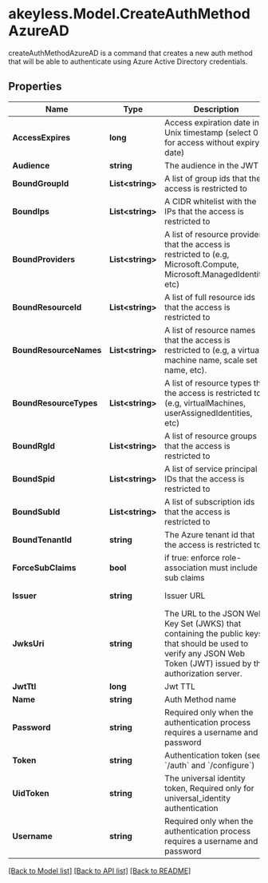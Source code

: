 # akeyless.Model.CreateAuthMethodAzureAD
createAuthMethodAzureAD is a command that creates a new auth method that will be able to authenticate using Azure Active Directory credentials.

## Properties

Name | Type | Description | Notes
------------ | ------------- | ------------- | -------------
**AccessExpires** | **long** | Access expiration date in Unix timestamp (select 0 for access without expiry date) | [optional] [default to 0]
**Audience** | **string** | The audience in the JWT | [optional] [default to "https://management.azure.com/"]
**BoundGroupId** | **List&lt;string&gt;** | A list of group ids that the access is restricted to | [optional] 
**BoundIps** | **List&lt;string&gt;** | A CIDR whitelist with the IPs that the access is restricted to | [optional] 
**BoundProviders** | **List&lt;string&gt;** | A list of resource providers that the access is restricted to (e.g, Microsoft.Compute, Microsoft.ManagedIdentity, etc) | [optional] 
**BoundResourceId** | **List&lt;string&gt;** | A list of full resource ids that the access is restricted to | [optional] 
**BoundResourceNames** | **List&lt;string&gt;** | A list of resource names that the access is restricted to (e.g, a virtual machine name, scale set name, etc). | [optional] 
**BoundResourceTypes** | **List&lt;string&gt;** | A list of resource types that the access is restricted to (e.g, virtualMachines, userAssignedIdentities, etc) | [optional] 
**BoundRgId** | **List&lt;string&gt;** | A list of resource groups that the access is restricted to | [optional] 
**BoundSpid** | **List&lt;string&gt;** | A list of service principal IDs that the access is restricted to | [optional] 
**BoundSubId** | **List&lt;string&gt;** | A list of subscription ids that the access is restricted to | [optional] 
**BoundTenantId** | **string** | The Azure tenant id that the access is restricted to | 
**ForceSubClaims** | **bool** | if true: enforce role-association must include sub claims | [optional] 
**Issuer** | **string** | Issuer URL | [optional] [default to "https://sts.windows.net/---bound_tenant_id---"]
**JwksUri** | **string** | The URL to the JSON Web Key Set (JWKS) that containing the public keys that should be used to verify any JSON Web Token (JWT) issued by the authorization server. | [optional] [default to "https://login.microsoftonline.com/common/discovery/keys"]
**JwtTtl** | **long** | Jwt TTL | [optional] [default to 0]
**Name** | **string** | Auth Method name | 
**Password** | **string** | Required only when the authentication process requires a username and password | [optional] 
**Token** | **string** | Authentication token (see &#x60;/auth&#x60; and &#x60;/configure&#x60;) | [optional] 
**UidToken** | **string** | The universal identity token, Required only for universal_identity authentication | [optional] 
**Username** | **string** | Required only when the authentication process requires a username and password | [optional] 

[[Back to Model list]](../README.md#documentation-for-models) [[Back to API list]](../README.md#documentation-for-api-endpoints) [[Back to README]](../README.md)

